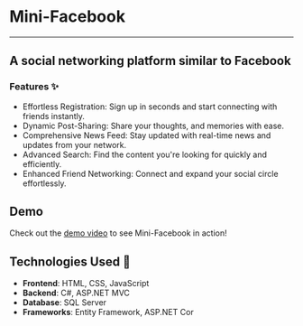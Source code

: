 # Mini-Facebook
-------------------------------------------------------
## A social networking platform similar to Facebook
### Features ✨
- Effortless Registration: Sign up in seconds and start connecting with friends instantly.
- Dynamic Post-Sharing: Share your thoughts, and memories with ease.
- Comprehensive News Feed: Stay updated with real-time news and updates from your network.
- Advanced Search: Find the content you're looking for quickly and efficiently.
- Enhanced Friend Networking: Connect and expand your social circle effortlessly.
## Demo
Check out the [demo video](https://drive.google.com/file/d/1F7XXghokebqbagy_SKwVwrobnuFWZrPa/view?usp=drive_link) to see Mini-Facebook in action!
## Technologies Used 🚀
- **Frontend**: HTML, CSS, JavaScript
- **Backend**: C#, ASP.NET MVC
- **Database**: SQL Server
- **Frameworks**: Entity Framework, ASP.NET Cor
